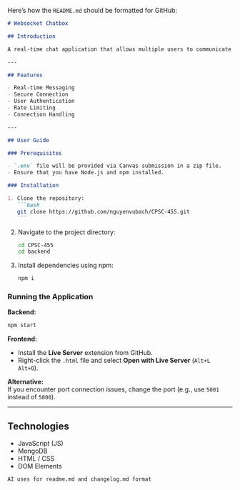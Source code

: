 Here’s how the `README.md` should be formatted for GitHub:

````markdown
# Websocket Chatbox

## Introduction

A real-time chat application that allows multiple users to communicate instantly.

---

## Features

- Real-time Messaging
- Secure Connection
- User Authentication
- Rate Limiting
- Connection Handling

---

## User Guide

### Prerequisites

- `.env` file will be provided via Canvas submission in a zip file.
- Ensure that you have Node.js and npm installed.

### Installation

1. Clone the repository:
   ```bash
   git clone https://github.com/nguyenvubach/CPSC-455.git
   ```
````

2. Navigate to the project directory:
   ```bash
   cd CPSC-455
   cd backend
   ```
3. Install dependencies using npm:
   ```bash
   npm i
   ```

### Running the Application

**Backend:**

```bash
npm start
```

**Frontend:**

- Install the **Live Server** extension from GitHub.
- Right-click the `.html` file and select **Open with Live Server** (`Alt+L Alt+O`).

**Alternative:**  
If you encounter port connection issues, change the port (e.g., use `5001` instead of `5000`).

---

## Technologies

- JavaScript (JS)
- MongoDB
- HTML / CSS
- DOM Elements

```
AI uses for readme.md and changelog.md format
```
